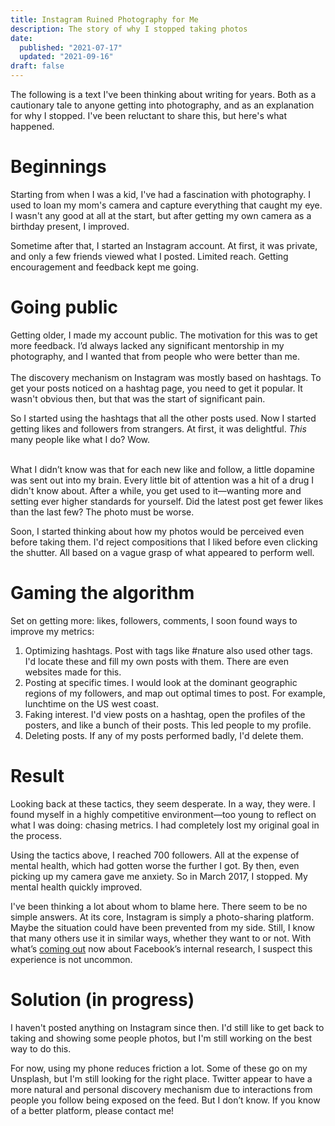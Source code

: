 ```yaml
---
title: Instagram Ruined Photography for Me
description: The story of why I stopped taking photos
date:
  published: "2021-07-17"
  updated: "2021-09-16"
draft: false
---
```


The following is a text I've been thinking about writing for years. Both as a cautionary tale to anyone getting into photography, and as an explanation for why I stopped. I've been reluctant to share this, but here's what happened.

# Beginnings

Starting from when I was a kid, I've had a fascination with photography. I used to loan my mom's camera and capture everything that caught my eye. I wasn't any good at all at the start, but after getting my own camera as a birthday present, I improved.

Sometime after that, I started an Instagram account. At first, it was private, and only a few friends viewed what I posted. Limited reach. Getting encouragement and feedback kept me going.

# Going public

Getting older, I made my account public. The motivation for this was to get more feedback. I’d always lacked any significant mentorship in my photography, and I wanted that from people who were better than me. \
 \
The discovery mechanism on Instagram was mostly based on hashtags. To get your posts noticed on a hashtag page, you need to get it popular. It wasn't obvious then, but that was the start of significant pain.

So I started using the hashtags that all the other posts used. Now I started getting likes and followers from strangers. At first, it was delightful. _This_ many people like what I do? Wow.

\
What I didn’t know was that for each new like and follow, a little dopamine was sent out into my brain. Every little bit of attention was a hit of a drug I didn't know about. After a while, you get used to it—wanting more and setting ever higher standards for yourself. Did the latest post get fewer likes than the last few? The photo must be worse.

Soon, I started thinking about how my photos would be perceived even before taking them. I'd reject compositions that I liked before even clicking the shutter. All based on a vague grasp of what appeared to perform well.

# Gaming the algorithm

Set on getting more: likes, followers, comments, I soon found ways to improve my metrics:

1. Optimizing hashtags. Post with tags like #nature also used other tags. I'd locate these and fill my own posts with them. There are even websites made for this.
2. Posting at specific times. I would look at the dominant geographic regions of my followers, and map out optimal times to post. For example, lunchtime on the US west coast.
3. Faking interest. I'd view posts on a hashtag, open the profiles of the posters, and like a bunch of their posts. This led people to my profile.
4. Deleting posts. If any of my posts performed badly, I'd delete them.

# Result

Looking back at these tactics, they seem desperate. In a way, they were. I found myself in a highly competitive environment—too young to reflect on what I was doing: chasing metrics. I had completely lost my original goal in the process.

Using the tactics above, I reached 700 followers. All at the expense of mental health, which had gotten worse the further I got. By then, even picking up my camera gave me anxiety. So in March 2017, I stopped. My mental health quickly improved.

I've been thinking a lot about whom to blame here. There seem to be no simple answers. At its core, Instagram is simply a photo-sharing platform. Maybe the situation could have been prevented from my side. Still, I know that many others use it in similar ways, whether they want to or not. With what’s [coming out](https://www.bbc.com/news/technology-58570353) now about Facebook’s internal research, I suspect this experience is not uncommon.

# Solution (in progress)

I haven't posted anything on Instagram since then. I'd still like to get back to taking and showing some people photos, but I'm still working on the best way to do this.

For now, using my phone reduces friction a lot. Some of these go on my Unsplash, but I'm still looking for the right place. Twitter appear to have a more natural and personal discovery mechanism due to interactions from people you follow being exposed on the feed. But I don’t know. If you know of a better platform, please contact me!

